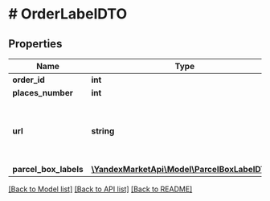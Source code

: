 # # OrderLabelDTO

## Properties

Name | Type | Description | Notes
------------ | ------------- | ------------- | -------------
**order_id** | **int** | Идентификатор заказа. |
**places_number** | **int** | Количество коробок в заказе. |
**url** | **string** | {% note warning \&quot;Этот параметр устарел\&quot; %}  Не используйте его.  {% endnote %}  URL файла с ярлыками‑наклейками на все коробки в заказе.  Соответствует URL, по которому выполняется запрос [GET campaigns/{campaignId}/orders/{orderId}/delivery/labels](../../reference/orders/generateOrderLabels.md). |
**parcel_box_labels** | [**\YandexMarketApi\Model\ParcelBoxLabelDTO[]**](ParcelBoxLabelDTO.md) | Информация на ярлыке. |

[[Back to Model list]](../../README.md#models) [[Back to API list]](../../README.md#endpoints) [[Back to README]](../../README.md)
